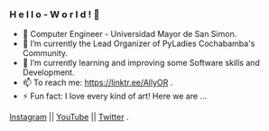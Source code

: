 ### H e l l o  -  W o r l d !  👋

<!--
**AllyOR/AllyOR** is a ✨ _special_ ✨ repository because its `README.md` (this file) appears on your GitHub profile.

Here are some ideas to get you started:
-->
- :pushpin: Computer Engineer - Universidad Mayor de San Simon.
- 🔭 I’m currently the Lead Organizer of PyLadies Cochabamba's Community.
- 🌱 I’m currently learning and improving some Software skills and Development.
- 📫 To reach me: https://linktr.ee/AllyOR .
- ⚡ Fun fact: I love every kind of art!
Here we are ...

[Instagram](https://www.instagram.com/sonny_orellana/) || 
[YouTube](https://www.youtube.com/c/AlisonOrellanaRios) ||
[Twitter](https://www.twitter.com/ALLY_OR_ENEMY/) .
